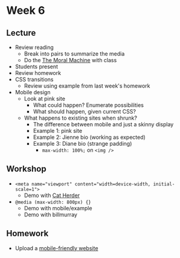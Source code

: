 # Week 6

## Lecture

- Review reading
  - Break into pairs to summarize the media
  - Do the [The Moral Machine](http://moralmachine.mit.edu/) with class
- Students present
- Review homework
- CSS transitions
  - Review using example from last week's homework
- Mobile design
  - Look at pink site
    - What could happen? Enumerate possibilities
    - What should happen, given current CSS?
  - What happens to existing sites when shrunk?
    - The difference between mobile and just a skinny display
    - Example 1: pink site
    - Example 2: Jienne bio (working as expected)
    - Example 3: Diane bio (strange padding)
      - `max-width: 100%;` on `<img />`

## Workshop

- `<meta name="viewport" content="width=device-width, initial-scale=1">`
  - Demo with [Cat Herder](https://cat-herder.mpaulweeks.com/edh/20180423)
- `@media (max-width: 800px) {}`
  - Demo with mobile/example
  - Demo with billmurray

## Homework

- Upload a [mobile-friendly website](/homework/mobile)
